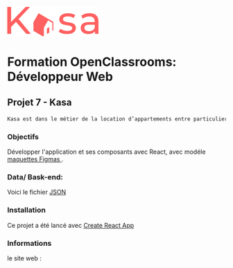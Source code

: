 ![Picture](https://github.com/AlanRouille/Projet_7_Kasa/blob/main/src/Assets/LOGO.png)

# Formation OpenClassrooms: Développeur Web

## Projet 7 - Kasa

```css
Kasa est dans le métier de la location d’appartements entre particuliers depuis près de 10 ans. L'entreprise souhaite faire une refonte totale de son site web.
```

### Objectifs

Développer l'application et ses composants avec React, avec modéle [maquettes Figmas ](https://www.figma.com/file/bAnXDNqRKCRRP8mY2gcb5p/ARCHIVE-UI-Design-Kasa-FR?type=design&node-id=4-2&mode=design&t=KWSv97tVdgzqn8u0-0).

### Data/ Bask-end:

Voici le fichier [JSON](https://s3-eu-west-1.amazonaws.com/course.oc-static.com/projects/Front-End+V2/P9+React+1/logements.json)

### Installation

Ce projet a été lancé avec [Create React App](https://github.com/facebook/create-react-app)

### Informations

le site web :
